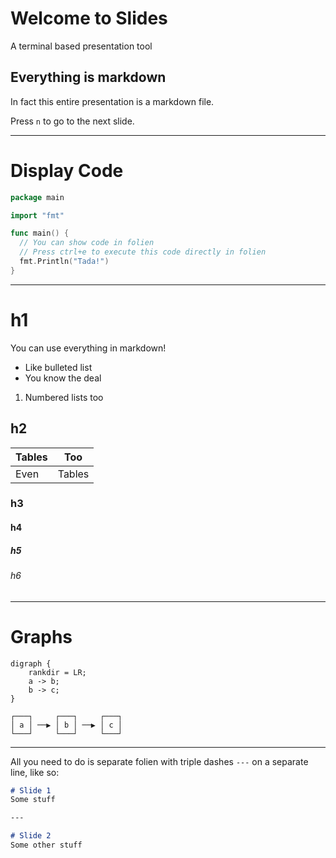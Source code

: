 # Welcome to Slides
A terminal based presentation tool

## Everything is markdown
In fact this entire presentation is a markdown file.

Press `n` to go to the next slide.

---

# Display Code

```go
package main

import "fmt"

func main() {
  // You can show code in folien
  // Press ctrl+e to execute this code directly in folien
  fmt.Println("Tada!")
}
```

---

# h1

You can use everything in markdown!
* Like bulleted list
* You know the deal

1. Numbered lists too

## h2

| Tables | Too    |
| ------ | ------ |
| Even   | Tables |


### h3

#### h4
##### h5
###### h6

---

# Graphs

```
digraph {
    rankdir = LR;
    a -> b;
    b -> c;
}
```
```
┌───┐     ┌───┐     ┌───┐
│ a │ ──▶ │ b │ ──▶ │ c │
└───┘     └───┘     └───┘
```
---

All you need to do is separate folien with triple dashes
`---` on a separate line, like so:

```markdown
# Slide 1
Some stuff

--- 

# Slide 2
Some other stuff
```
